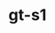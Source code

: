 ---
layout: seasons
title: gt-s1
display_name: Season 1
permalink: '/:categories/:title'
category: gtsport
menu_title: Standings
menu_icon: /assets/site-img/gt.png
menu_hide: false
---